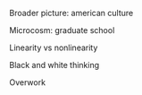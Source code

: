 Broader picture:
american culture

Microcosm:
graduate school

Linearity vs nonlinearity

Black and white thinking

Overwork


